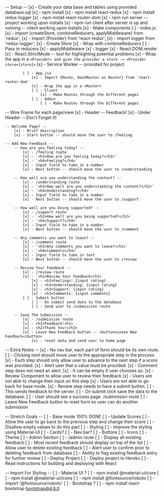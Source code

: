 -- Setup --
    [x] - Create your data base and tables using provided database.sql
    [x] - npm install
    [x] - npm install react-redux
    [x] - npm install redux-logger
    [x] - npm install react-router-dom
    [x] - npm run server -- project working upon installs
        [x] - npm run client after server is up and running -- client working upon installs
    [x] - Make components
        [ ] - index.js
            [x] - import {createStore, combineReducers, applyMiddleware} from 'redux';
            [x] - import {Provider} from 'react-redux';
            [x] - import logger from 'redux-logger';
            [x] - Create Store
                [x] - Wrap with combineReducers
                    [ ] - Pass in reducers
                [x] - applyMiddleware
                    [x] - logger
            [x] - React.DOM.render
                [x] - React.StrictMode -- tool for highlighting potential problems
                [x] - Wrap the app in a `<Provider> and give the provider a store -> <Provider store={store}>`
                [x] - Service Worker -- provided for project

            [ ] - App.jsx
                [x] - Import {Route, HashRouter as Router} from 'react-router-dom'
                [x] - Wrap the app in a <Router>
                [ ] - Client
                    [x] - Make Routes through the different pages
                [ ] - Admin
                    [ ] - Make Routes through the different pages

-- Wire Frame for each page/view
    [x] - Header -- Feedback!
        [x] - Under Header -- Don't Forget It!

    -- Welcome Page? --
        [x] - Brief description
        [x] - Start button -- should move the user to /feeling

    -- Add New Feedback --
        -- How are you feeling today? --
            [x] - /feeling route
            [x] - `<h2>How are you feeling today?</h2>`
            [x] - `<h4>Feeling?</h4>`
            [x] - Input field to take in a number
            [x] - Next button -- should move the user to /understanding

        -- How well are you understanding the content? --
            [x] - /understanding route
            [x] - `<h2>How well are you understanding the content?</h2>`
            [x] - `<h4>Understanding?</h4>`
            [x] - Input field to take in a number
            [x] - Next button -- should move the user to /support

        -- How well are you being supported? --
            [x] - /support route
            [x] - `<h2>How well are you being supported?</h2>`
            [x] - `<h4>Support?</h4>`
            [x] - Input field to take in a number
            [x] - Next button -- should move the user to /comment

        -- Any comments you want to leave? --
            [x] - /comment route
            [x] - `<h2>Any comments you want to leave?</h2>`
            [x] - `<h4>Comments</h4>`
            [x] - Input field to take in text
            [x] - Next button -- should move the user to /review

        -- Review Your Feedback --
            [x] - /review route
            [x] - `<h1>Review Your Feedback</h1>`
                [x] - <h3>Feelings: {input rating}
                [x] - <h3>Understanding: {input rating}
                [x] - <h3>Support: {input rating}
                [x] - <h3>Comments: {input comments}
            [ ] - Submit button
                [ ] - On submit send data to the database
                [ ] - Send user to /submission route

        -- Save The Submission --
            [x] - /submission route
            [x] - <h1>Feedback!<h1>
            [x] - <h2>Thank You!</h2>
            [x] - Leave New Feedback button -- <button>Leave New Feedback</button>
                [x] - reset data and send user to home page

-- Extra Notes --
    [x] - No nav bar, each part of form should be its own route.
        [ ] - Clicking next should move user to the appropriate step in the process
    [x] - Each step should only allow user to advance to the next step if a score was provided.
        [x] - Alert user that a value must be provided.
    [x] - Comment step does not need an alert.
        [x] - It can be empty if user chooses so.
    [x] - Review Component to allow user to review their feedback
        [x] - Users are not able to change their input on this step
        [x] - Users are not able to go back for base mode.
    [x] - Review step needs to have a submit button.
        [ ] - This sends feedback to the server.
        [ ] - On submit click save the data to the database.
        [ ] - User should see a success page. /submission route
            [ ] - Leave New Feedback button to reset form so user can do another submission




-- Stretch Goals --
    [ ] - Base mode 100% DONE
    [ ] - Update Scores
        [ ] - Allow the user to go back to the previous step and change their score
            [ ] - Disallow empty values to do this part
    [ ] - Styling
        [ ] - Improve the styling using Material-UI
            [ ] - Cards?
            [ ] - Nav bar?
            [ ] - Buttons
            [ ] - Icons
            [ ] - Theme
    [ ] - Admin Section
        [ ] - /admin route
            [ ] - Display all existing feedback
            [ ] - Most recent feedback should display on top of the list
            [ ] - Allow user to delete existing feedback
                [ ] - Alert user to confirm prior to deleting feedback from database
            [ ] - Ability to flag existing feedback entry for further review
    [ ] - Deploy Project
        [ ] - Deploy project to Heroku
            [ ] - Read instructions for building and deploying with React

-- Import For Styling --
    [ ] - Material UI ?
        [ ] - npm install @material-ui/core
        [ ] - npm install @material-ui/icons
        [ ] - npm install @fontsource/roboto
            [ ] - import '@fontsource/roboto'
    [ ] - Bootstrap ?
        [ ] - npm install react-bootstrap bootstrap@4.6.0
